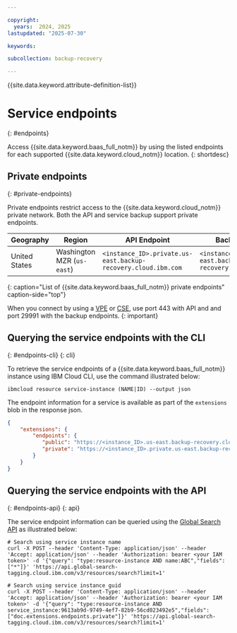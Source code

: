 ```yaml
---

copyright:
  years:  2024, 2025
lastupdated: "2025-07-30"

keywords:

subcollection: backup-recovery

---
```


{{site.data.keyword.attribute-definition-list}}

# Service endpoints
{: #endpoints}

Access {{site.data.keyword.baas_full_notm}} by using the listed endpoints for each supported {{site.data.keyword.cloud_notm}} location.
{: shortdesc}


## Private endpoints
{: #private-endpoints}

Private endpoints restrict access to the {{site.data.keyword.cloud_notm}} private network.  Both the API and service backup support private endpoints.

| Geography | Region                           | API Endpoint | Backup Endpoint |
|-----------|----------------------------------|---------------------|--------------------|
| United States  | Washington MZR (`us-east`) | `<instance_ID>.private.us-east.backup-recovery.cloud.ibm.com` | `<instance_ID>.private.us-east.backup-recovery.cloud.ibm.com` |
{: caption="List of {{site.data.keyword.baas_full_notm}} private endpoints" caption-side="top"}


When you connect by using a [VPE](/docs/vpc?topic=vpc-about-vpe) or [CSE](/docs/account?topic=account-service-endpoints-overview), use port 443 with API and and port 29991 with the backup endpoints.
{: important}

## Querying the service endpoints with the CLI
{: #endpoints-cli}
{: cli}

To retrieve the service endpoints of a {{site.data.keyword.baas_full_notm}} instance using IBM Cloud CLI, use the command illustrated below:

`ibmcloud resource service-instance (NAME|ID) --output json`

The endpoint information for a service is available as part of the `extensions` blob in the response json.

```json
{
    "extensions": {
        "endpoints": {
           "public": "https://<instance_ID>.us-east.backup-recovery.cloud.ibm.com",
           "private": "https://<instance_ID>.private.us-east.backup-recovery.cloud.ibm.com"
        }
    }
}
```

## Querying the service endpoints with the API
{: #endpoints-api}
{: api}

The service endpoint information can be queried using the [Global Search API](/apidocs/search#search) as illustrated below:

```shell
# Search using service instance name
curl -X POST --header 'Content-Type: application/json' --header 'Accept: application/json' --header 'Authorization: bearer <your IAM token>' -d '{"query": "type:resource-instance AND name:ABC","fields": ["*"]}' 'https://api.global-search-tagging.cloud.ibm.com/v3/resources/search?limit=1'

# Search using service instance guid
curl -X POST --header 'Content-Type: application/json' --header 'Accept: application/json' --header 'Authorization: bearer <your IAM token>' -d '{"query": "type:resource-instance AND service_instance:9613ab9d-9749-4ef7-82b9-56cd023492e5","fields": ["doc.extensions.endpoints.private"]}' 'https://api.global-search-tagging.cloud.ibm.com/v3/resources/search?limit=1'
```
